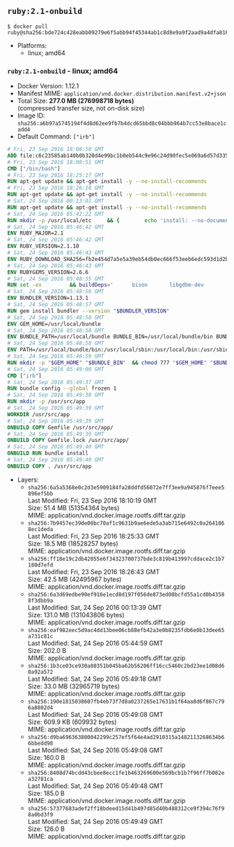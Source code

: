 ## `ruby:2.1-onbuild`

```console
$ docker pull ruby@sha256:bde724c428eabb09279e6f5abb94f45344ab1c8d8e9a9f2aad9a4dfa8163a69c
```

-	Platforms:
	-	linux; amd64

### `ruby:2.1-onbuild` - linux; amd64

-	Docker Version: 1.12.1
-	Manifest MIME: `application/vnd.docker.distribution.manifest.v2+json`
-	Total Size: **277.0 MB (276998718 bytes)**  
	(compressed transfer size, not on-disk size)
-	Image ID: `sha256:a6b97a5745194f4d8d62ee9fb7b4dcd65bbd8c04bbb964b7cc53e8bace1cadd4`
-	Default Command: `["irb"]`

```dockerfile
# Fri, 23 Sep 2016 18:08:50 GMT
ADD file:c6c23585ab140b0b320d4e99bc1b0eb544c9e96c24d90fec5e069a6d57d335ca in / 
# Fri, 23 Sep 2016 18:08:51 GMT
CMD ["/bin/bash"]
# Fri, 23 Sep 2016 18:25:17 GMT
RUN apt-get update && apt-get install -y --no-install-recommends 		ca-certificates 		curl 		wget 	&& rm -rf /var/lib/apt/lists/*
# Fri, 23 Sep 2016 18:26:18 GMT
RUN apt-get update && apt-get install -y --no-install-recommends 		bzr 		git 		mercurial 		openssh-client 		subversion 				procps 	&& rm -rf /var/lib/apt/lists/*
# Sat, 24 Sep 2016 00:13:01 GMT
RUN apt-get update && apt-get install -y --no-install-recommends 		autoconf 		automake 		bzip2 		file 		g++ 		gcc 		imagemagick 		libbz2-dev 		libc6-dev 		libcurl4-openssl-dev 		libdb-dev 		libevent-dev 		libffi-dev 		libgeoip-dev 		libglib2.0-dev 		libjpeg-dev 		libkrb5-dev 		liblzma-dev 		libmagickcore-dev 		libmagickwand-dev 		libmysqlclient-dev 		libncurses-dev 		libpng-dev 		libpq-dev 		libreadline-dev 		libsqlite3-dev 		libssl-dev 		libtool 		libwebp-dev 		libxml2-dev 		libxslt-dev 		libyaml-dev 		make 		patch 		xz-utils 		zlib1g-dev 	&& rm -rf /var/lib/apt/lists/*
# Sat, 24 Sep 2016 05:42:22 GMT
RUN mkdir -p /usr/local/etc 	&& { 		echo 'install: --no-document'; 		echo 'update: --no-document'; 	} >> /usr/local/etc/gemrc
# Sat, 24 Sep 2016 05:46:42 GMT
ENV RUBY_MAJOR=2.1
# Sat, 24 Sep 2016 05:46:42 GMT
ENV RUBY_VERSION=2.1.10
# Sat, 24 Sep 2016 05:46:43 GMT
ENV RUBY_DOWNLOAD_SHA256=fb2e454d7a5e5a39eb54db0ec666f53eeb6edc593d1d2b970ae4d150b831dd20
# Sat, 24 Sep 2016 05:46:43 GMT
ENV RUBYGEMS_VERSION=2.6.6
# Sat, 24 Sep 2016 05:48:55 GMT
RUN set -ex 		&& buildDeps=' 		bison 		libgdbm-dev 		ruby 	' 	&& apt-get update 	&& apt-get install -y --no-install-recommends $buildDeps 	&& rm -rf /var/lib/apt/lists/* 		&& wget -O ruby.tar.gz "https://cache.ruby-lang.org/pub/ruby/$RUBY_MAJOR/ruby-$RUBY_VERSION.tar.gz" 	&& echo "$RUBY_DOWNLOAD_SHA256 *ruby.tar.gz" | sha256sum -c - 		&& mkdir -p /usr/src/ruby 	&& tar -xzf ruby.tar.gz -C /usr/src/ruby --strip-components=1 	&& rm ruby.tar.gz 		&& cd /usr/src/ruby 		&& { 		echo '#define ENABLE_PATH_CHECK 0'; 		echo; 		cat file.c; 	} > file.c.new 	&& mv file.c.new file.c 		&& autoconf 	&& ./configure --disable-install-doc 	&& make -j"$(nproc)" 	&& make install 		&& apt-get purge -y --auto-remove $buildDeps 	&& cd / 	&& rm -r /usr/src/ruby 		&& gem update --system "$RUBYGEMS_VERSION"
# Sat, 24 Sep 2016 05:48:56 GMT
ENV BUNDLER_VERSION=1.13.1
# Sat, 24 Sep 2016 05:48:57 GMT
RUN gem install bundler --version "$BUNDLER_VERSION"
# Sat, 24 Sep 2016 05:48:58 GMT
ENV GEM_HOME=/usr/local/bundle
# Sat, 24 Sep 2016 05:48:58 GMT
ENV BUNDLE_PATH=/usr/local/bundle BUNDLE_BIN=/usr/local/bundle/bin BUNDLE_SILENCE_ROOT_WARNING=1 BUNDLE_APP_CONFIG=/usr/local/bundle
# Sat, 24 Sep 2016 05:48:58 GMT
ENV PATH=/usr/local/bundle/bin:/usr/local/sbin:/usr/local/bin:/usr/sbin:/usr/bin:/sbin:/bin
# Sat, 24 Sep 2016 05:48:59 GMT
RUN mkdir -p "$GEM_HOME" "$BUNDLE_BIN" 	&& chmod 777 "$GEM_HOME" "$BUNDLE_BIN"
# Sat, 24 Sep 2016 05:49:00 GMT
CMD ["irb"]
# Sat, 24 Sep 2016 05:49:37 GMT
RUN bundle config --global frozen 1
# Sat, 24 Sep 2016 05:49:38 GMT
RUN mkdir -p /usr/src/app
# Sat, 24 Sep 2016 05:49:39 GMT
WORKDIR /usr/src/app
# Sat, 24 Sep 2016 05:49:39 GMT
ONBUILD COPY Gemfile /usr/src/app/
# Sat, 24 Sep 2016 05:49:39 GMT
ONBUILD COPY Gemfile.lock /usr/src/app/
# Sat, 24 Sep 2016 05:49:40 GMT
ONBUILD RUN bundle install
# Sat, 24 Sep 2016 05:49:40 GMT
ONBUILD COPY . /usr/src/app
```

-	Layers:
	-	`sha256:6a5a5368e0c2d3e5909184fa28ddfd56072e7ff3ee9a945876f7eee5896ef5bb`  
		Last Modified: Fri, 23 Sep 2016 18:10:19 GMT  
		Size: 51.4 MB (51354364 bytes)  
		MIME: application/vnd.docker.image.rootfs.diff.tar.gzip
	-	`sha256:7b9457ec39de00bc70af1c9631b9ae6ede5a3ab715e6492c0a2641868ec1deda`  
		Last Modified: Fri, 23 Sep 2016 18:25:33 GMT  
		Size: 18.5 MB (18528257 bytes)  
		MIME: application/vnd.docker.image.rootfs.diff.tar.gzip
	-	`sha256:ff18e19c2db42055e6f34323700737bde3c819b413997cddace2c1b7180d7efd`  
		Last Modified: Fri, 23 Sep 2016 18:26:43 GMT  
		Size: 42.5 MB (42495967 bytes)  
		MIME: application/vnd.docker.image.rootfs.diff.tar.gzip
	-	`sha256:6a3d69edbe90ef916e1ecd8d197f056de873ed08bcfd55a1cd0b43588f3dbb9a`  
		Last Modified: Sat, 24 Sep 2016 00:13:39 GMT  
		Size: 131.0 MB (131043806 bytes)  
		MIME: application/vnd.docker.image.rootfs.diff.tar.gzip
	-	`sha256:eaf982eec5d9ac4dd13bee06cb88efb42a3e0b8235fdb6e0b13dee65a731c81c`  
		Last Modified: Sat, 24 Sep 2016 05:44:59 GMT  
		Size: 202.0 B  
		MIME: application/vnd.docker.image.rootfs.diff.tar.gzip
	-	`sha256:1b3ce03ce930a80351b045ba62b56206ff16cc5460c2bd23ee1d08d60a92a572`  
		Last Modified: Sat, 24 Sep 2016 05:49:18 GMT  
		Size: 33.0 MB (32965719 bytes)  
		MIME: application/vnd.docker.image.rootfs.diff.tar.gzip
	-	`sha256:190e1815038607fb4eb73f7d8a0237265e17631b1f64aa8d6f867c796a8802d4`  
		Last Modified: Sat, 24 Sep 2016 05:49:08 GMT  
		Size: 609.9 KB (609932 bytes)  
		MIME: application/vnd.docker.image.rootfs.diff.tar.gzip
	-	`sha256:d9ba696363800042299c257ef5f64e4ad2910315a1482113268634b66bbedd98`  
		Last Modified: Sat, 24 Sep 2016 05:49:08 GMT  
		Size: 160.0 B  
		MIME: application/vnd.docker.image.rootfs.diff.tar.gzip
	-	`sha256:8408d74bcdd43cbee8ecc1fe1b463269600e569bcb1b7f96ff7b082ea32781ca`  
		Last Modified: Sat, 24 Sep 2016 05:49:48 GMT  
		Size: 185.0 B  
		MIME: application/vnd.docker.image.rootfs.diff.tar.gzip
	-	`sha256:57377683adef2ff18bdeed15d41b497d85d40b488312ce9f394c76f98a0bd3f9`  
		Last Modified: Sat, 24 Sep 2016 05:49:49 GMT  
		Size: 126.0 B  
		MIME: application/vnd.docker.image.rootfs.diff.tar.gzip
